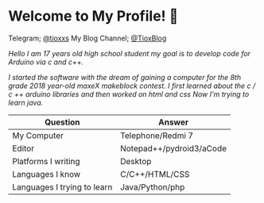 # Welcome to My Profile! 👋

Telegram; [@tioxxs](https://t.me/tioxxs)
My Blog Channel; [@TioxBlog](https://t.me/tioxblog)

*Hello I am 17 years old high school student my goal is to develop code for Arduino via c and c++.*


*I started the software with the dream of gaining a computer for the 8th grade 2018 year-old maxeX makeblock contest. I first learned about the c / c ++ arduino libraries and then worked on html and css Now I'm trying to learn java.*



Question | Answer
--- | --- 
My Computer  | Telephone/Redmi 7
Editor  | Notepad++/pydroid3/aCode
Platforms I writing | Desktop
Languages I know  | C/C++/HTML/CSS
Languages I trying to learn | Java/Python/php
